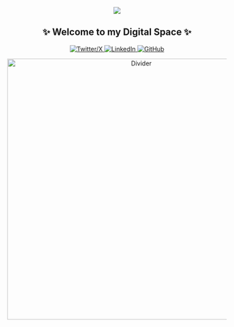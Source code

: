 <!-- Animated Header -->
<p align="center">
  <img src="https://capsule-render.vercel.app/api?type=waving&color=0:000000&height=200&section=header&text=Eda%20Şahin&fontSize=70&fontColor=ffffff&animation=fadeIn&fontAlignY=35&desc=Wannabe%20Frc%20Analyst%20|%20Nick:%20exocoetidae&descAlignY=55&descSize=20"/>
</p>
<!-- Welcome Message -->
<h2 align="center">✨ Welcome to my Digital Space ✨</h2>
<!-- Social Media Links -->
<p align="center">
  <a href="https://twitter.com/xid33n">
    <img src="https://img.shields.io/badge/X-000000?style=for-the-badge&logo=x&logoColor=white" alt="Twitter/X"/>
  </a>
  <a href="https://linkedin.com/in/eda-şahin-a547a8295">
    <img src="https://img.shields.io/badge/LinkedIn-132278?style=for-the-badge&logo=linkedin&logoColor=white" alt="LinkedIn"/>
  </a>
  <a href="https://github.com/edashn">
    <img src="https://img.shields.io/badge/GitHub-808080?style=for-the-badge&logo=github&logoColor=white" alt="GitHub"/>
  </a>
</p>

<!-- Decorative GIF -->
<p align="center">
  <img src="https://media1.tenor.com/m/uAyivvIwhzwAAAAC/tlt.gif" width="600" alt="Divider"/>
</p>
